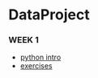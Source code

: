 # DataProject
### WEEK 1
- [python intro](python_intro.ipynb)
- [exercises](exercises/week_1_exercise.ipynb)

